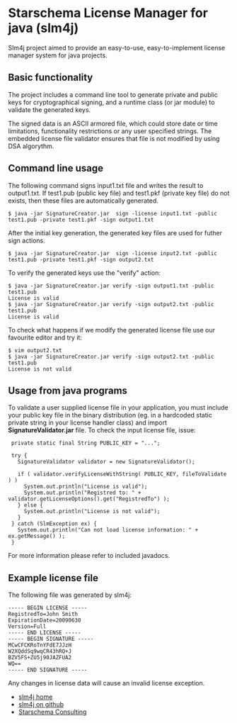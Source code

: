 Starschema License Manager for java (slm4j)
=========

Slm4j project aimed to provide an easy-to-use, easy-to-implement license manager system for java projects.

Basic functionality
-------------------

The project includes a command line tool to generate private and public keys for cryptographical signing, and a runtime class (or jar module) to validate the generated keys.

The signed data is an ASCII armored file, which could store date or time limitations, functionality restrictions or any user specified strings. The embedded license file validator ensures that file is not modified by using DSA algorythm.


Command line usage
------------------

The following command signs input1.txt file and writes the result to output1.txt. If test1.pub (public key file) and test1.pkf (private key file) do not exists, then these files are automatically generated.

    $ java -jar SignatureCreator.jar  sign -license input1.txt -public test1.pub -private test1.pkf -sign output1.txt

After the initial key generation, the generated key files are used for futher sign actions.

    $ java -jar SignatureCreator.jar  sign -license input2.txt -public test1.pub -private test1.pkf -sign output2.txt

To verify the generated keys use the "verify" action:

    $ java -jar SignatureCreator.jar verify -sign output1.txt -public test1.pub
    License is valid
    $ java -jar SignatureCreator.jar verify -sign output2.txt -public test1.pub
    License is valid

To check what happens if we modify the generated license file use our favourite editor and try it:

    $ vim output2.txt
    $ java -jar SignatureCreator.jar verify -sign output2.txt -public test1.pub
    License is not valid


Usage from java programs
------------------------

To validate a user supplied license file in your application, you must include your public key file in the binary distribution (eg. in a hardcoded static private string in your license handler class) and import __SignatureValidator.jar__ file. To check the input license file, issue:

     private static final String PUBLIC_KEY = "...";

     try {
       SignatureValidator validator = new SignatureValidator();

       if ( validator.verifyLicenseWithString( PUBLIC_KEY, fileToValidate ) )
         System.out.println("License is valid");
         System.out.println("Registred to: " + validator.getLicenseOptions().get("RegistredTo") );                 
       } else {
         System.out.println("License is not valid");
       }
     } catch (SlmException ex) {
       System.out.println("Can not load license information: " + ex.getMessage() );
     }

For more information please refer to included javadocs.

Example license file
--------------------

The following file was generated by slm4j:

    ----- BEGIN LICENSE -----
    RegistredTo=John Smith
    ExpirationDate=20090630
    Version=Full
    ----- END LICENSE -----
    ----- BEGIN SIGNATURE -----
    MCwCFCKRoTnYFdE7JJzH
    W2XQddSq9wqCR43hRQ+J
    BZV5FS+ZU5j90JAZFUA2
    WQ==
    ----- END SIGNATURE -----

Any changes in license data will cause an invalid license exception.

  * [slm4j home](http://starschema.net/pages/en/support-a-downloads/trialproducts/license-manager)
  * [slm4j on github](http://github.com/starschema/slm4j/)
  * [Starschema Consulting](http://starschema.net/)